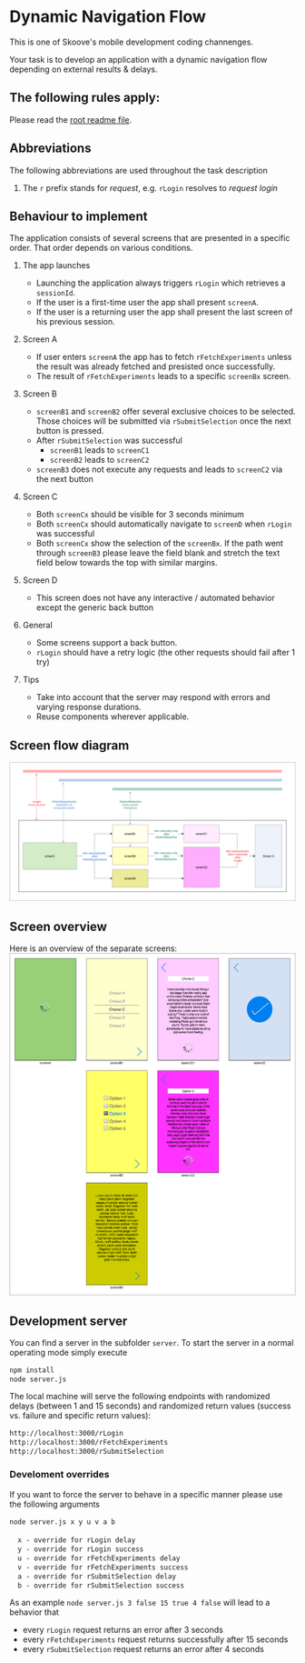 # Dynamic Navigation Flow

This is one of Skoove's mobile development coding channenges.

Your task is to develop an application with a dynamic navigation flow depending on external results & delays.

## The following rules apply:

Please read the [root readme file](https://github.com/Learnfield-GmbH/CodingChallenge/blob/master/README.md).

## Abbreviations

The following abbreviations are used throughout the task description

1. The `r` prefix stands for _request_, e.g. `rLogin` resolves to _request login_

## Behaviour to implement

The application consists of several screens that are presented in a specific order. That order depends on various conditions.

1. The app launches
    - Launching the application always triggers `rLogin` which retrieves a `sessionId`.
    - If the user is a first-time user the app shall present `screenA`.
    - If the user is a returning user the app shall present the last screen of his previous session.

2. Screen A 
    - If user enters `screenA` the app has to fetch `rFetchExperiments` unless the result was already fetched and presisted once successfully.
    - The result of `rFetchExperiments` leads to a specific `screenBx` screen.

3. Screen B
    - `screenB1` and `screenB2` offer several exclusive choices to be selected. Those choices will be submitted via `rSubmitSelection` once the next button is pressed.
    - After `rSubmitSelection` was successful 
        - `screenB1` leads to `screenC1` 
        - `screenB2` leads to `screenC2`
    - `screenB3` does not execute any requests and leads to `screenC2` via the next button

4. Screen C
    - Both `screenCx` should be visible for 3 seconds minimum
    - Both `screenCx` should automatically navigate to `screenD` when `rLogin` was successful
    - Both `screenCx` show the selection of the `screenBx`. If the path went through `screenB3` please leave the field blank and stretch the text field below towards the top with similar margins.

5. Screen D
    - This screen does not have any interactive / automated behavior except the generic back button

6. General
    - Some screens support a back button.
    - `rLogin` should have a retry logic (the other requests should fail after 1 try)

7. Tips
    - Take into account that the server may respond with errors and varying response durations.
    - Reuse components wherever applicable.
  
## Screen flow diagram
![Overview][Overview]

[Overview]: overview.png

## Screen overview
Here is an overview of the separate screens:
![Screens][Screens]

[Screens]: screens.png

## Development server

You can find a server in the subfolder `server`. To start the server in a normal operating mode simply execute

```
npm install
node server.js
```

The local machine will serve the following endpoints with randomized delays (between 1 and 15 seconds) and randomized return values (success vs. failure and specific return values):

```
http://localhost:3000/rLogin
http://localhost:3000/rFetchExperiments
http://localhost:3000/rSubmitSelection
```

### Develoment overrides

If you want to force the server to behave in a specific manner please use the following arguments

```  
node server.js x y u v a b

  x - override for rLogin delay
  y - override for rLogin success
  u - override for rFetchExperiments delay
  v - override for rFetchExperiments success
  a - override for rSubmitSelection delay
  b - override for rSubmitSelection success
```

As an example `node server.js 3 false 15 true 4 false` will lead to a behavior that
- every `rLogin` request returns an error after 3 seconds
- every `rFetchExperiments` request returns successfully after 15 seconds
- every `rSubmitSelection` request returns an error after 4 seconds